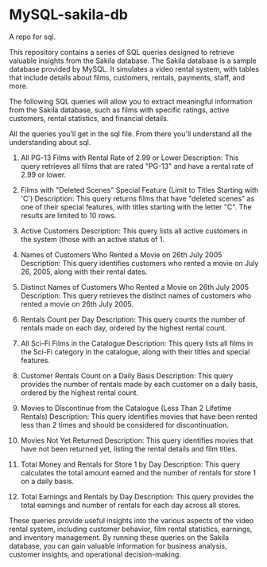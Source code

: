 # MySQL-sakila-db
A repo for sql.

This repository contains a series of SQL queries designed to retrieve valuable insights from the Sakila database. The Sakila database is a sample database provided by MySQL.
It simulates a video rental system, with tables that include details about films, customers, rentals, payments, staff, and more.

The following SQL queries will allow you to extract meaningful information from the Sakila database, such as films with specific ratings, active customers, rental statistics, and financial details.

All the queries you'll get in the sql file.
From there you'll understand all the understanding about sql.

1. All PG-13 Films with Rental Rate of 2.99 or Lower
Description:
This query retrieves all films that are rated "PG-13" and have a rental rate of 2.99 or lower.

2. Films with "Deleted Scenes" Special Feature (Limit to Titles Starting with 'C')
Description:
This query returns films that have "deleted scenes" as one of their special features, with titles starting with the letter "C". The results are limited to 10 rows.

3. Active Customers
Description:
This query lists all active customers in the system (those with an active status of 1.


4. Names of Customers Who Rented a Movie on 26th July 2005
Description:
This query identifies customers who rented a movie on July 26, 2005, along with their rental dates.

5. Distinct Names of Customers Who Rented a Movie on 26th July 2005
Description:
This query retrieves the distinct names of customers who rented a movie on 26th July 2005.

6. Rentals Count per Day
Description:
This query counts the number of rentals made on each day, ordered by the highest rental count.

7. All Sci-Fi Films in the Catalogue
Description:
This query lists all films in the Sci-Fi category in the catalogue, along with their titles and special features.

8. Customer Rentals Count on a Daily Basis
Description:
This query provides the number of rentals made by each customer on a daily basis, ordered by the highest rental count.

9. Movies to Discontinue from the Catalogue (Less Than 2 Lifetime Rentals)
Description:
This query identifies movies that have been rented less than 2 times and should be considered for discontinuation.

10. Movies Not Yet Returned
Description:
This query identifies movies that have not been returned yet, listing the rental details and film titles.

11. Total Money and Rentals for Store 1 by Day
Description:
This query calculates the total amount earned and the number of rentals for store 1 on a daily basis.

12. Total Earnings and Rentals by Day
Description:
This query provides the total earnings and number of rentals for each day across all stores.


These queries provide useful insights into the various aspects of the video rental system, including customer behavior, film rental statistics, earnings, and inventory management. 
By running these queries on the Sakila database, you can gain valuable information for business analysis, customer insights, and operational decision-making.
